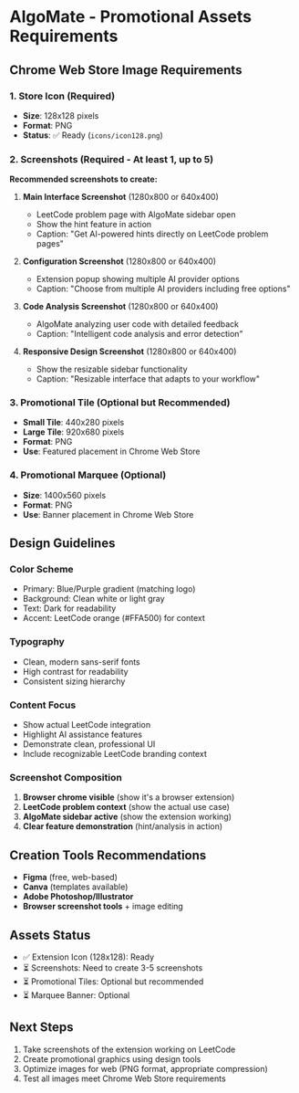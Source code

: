 # AlgoMate - Promotional Assets Requirements

## Chrome Web Store Image Requirements

### 1. Store Icon (Required)
- **Size**: 128x128 pixels
- **Format**: PNG
- **Status**: ✅ Ready (`icons/icon128.png`)

### 2. Screenshots (Required - At least 1, up to 5)
**Recommended screenshots to create:**

1. **Main Interface Screenshot** (1280x800 or 640x400)
   - LeetCode problem page with AlgoMate sidebar open
   - Show the hint feature in action
   - Caption: "Get AI-powered hints directly on LeetCode problem pages"

2. **Configuration Screenshot** (1280x800 or 640x400)
   - Extension popup showing multiple AI provider options
   - Caption: "Choose from multiple AI providers including free options"

3. **Code Analysis Screenshot** (1280x800 or 640x400)
   - AlgoMate analyzing user code with detailed feedback
   - Caption: "Intelligent code analysis and error detection"

4. **Responsive Design Screenshot** (1280x800 or 640x400)
   - Show the resizable sidebar functionality
   - Caption: "Resizable interface that adapts to your workflow"

### 3. Promotional Tile (Optional but Recommended)
- **Small Tile**: 440x280 pixels
- **Large Tile**: 920x680 pixels
- **Format**: PNG
- **Use**: Featured placement in Chrome Web Store

### 4. Promotional Marquee (Optional)
- **Size**: 1400x560 pixels
- **Format**: PNG
- **Use**: Banner placement in Chrome Web Store

## Design Guidelines

### Color Scheme
- Primary: Blue/Purple gradient (matching logo)
- Background: Clean white or light gray
- Text: Dark for readability
- Accent: LeetCode orange (#FFA500) for context

### Typography
- Clean, modern sans-serif fonts
- High contrast for readability
- Consistent sizing hierarchy

### Content Focus
- Show actual LeetCode integration
- Highlight AI assistance features
- Demonstrate clean, professional UI
- Include recognizable LeetCode branding context

### Screenshot Composition
1. **Browser chrome visible** (show it's a browser extension)
2. **LeetCode problem context** (show the actual use case)
3. **AlgoMate sidebar active** (show the extension working)
4. **Clear feature demonstration** (hint/analysis in action)

## Creation Tools Recommendations
- **Figma** (free, web-based)
- **Canva** (templates available)
- **Adobe Photoshop/Illustrator**
- **Browser screenshot tools** + image editing

## Assets Status
- ✅ Extension Icon (128x128): Ready
- ⏳ Screenshots: Need to create 3-5 screenshots
- ⏳ Promotional Tiles: Optional but recommended
- ⏳ Marquee Banner: Optional

## Next Steps
1. Take screenshots of the extension working on LeetCode
2. Create promotional graphics using design tools
3. Optimize images for web (PNG format, appropriate compression)
4. Test all images meet Chrome Web Store requirements